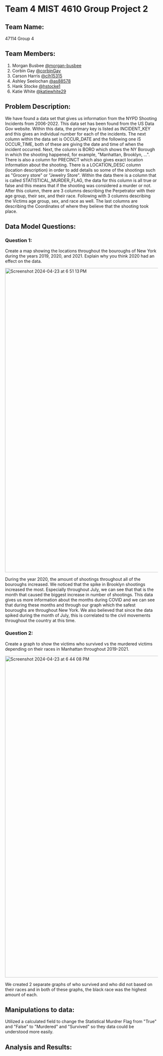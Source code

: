 # Team 4 MIST 4610 Group Project 2

## Team Name:
47114 Group 4

## Team Members: 
1. Morgan Busbee [@morgan-busbee](https://github.com/Morgan-Busbee)
2. Corbin Gay [@corbinGay](https://github.com/CorbinGay)
3. Carson Harris [@clh15315](https://github.com/clh15315)
4. Ashley Seelochan [@as88578](https://github.com/as88578)
5. Hank Stocke [@hstocke1](https://github.com/hstocke1)
6. Katie White [@katiewhite29](https://github.com/katiewhite29)

## Problem Description:
We have found a data set that gives us information from the NYPD Shooting Incidents from 2006-2022. This data set has been found from the US Data Gov website. Within this data, the primary key is listed as INCIDENT_KEY and this gives an individual number for each of the incidents. The next column within the data set is OCCUR_DATE and the following one iS OCCUR_TIME, both of these are giving the date and time of when the incident occurred. Next, the column is BORO which shows the NY Borough in which the shooting happened, for example, "Manhattan, Brooklyn, ...". There is also a column for PRECINCT which also gives exact location information about the shooting. There is a LOCATION_DESC column (location description) in order to add details so some of the shootings such as "Grocery store" or "Jewelry Store". Within the data there is a column that is called STATISTICAL_MURDER_FLAG, the data for this column is all true or false and this means that if the shooting was considered a murder or not. After this column, there are 3 columns describing the Perpetrator with their age group, their sex, and their race. Following with 3 columns describing the Victims age group, sex, and race as well. The last columns are describing the Coordinates of where they believe that the shooting took place. 

## Data Model Questions: 
### Question 1: 
Create a map showing the locations throughout the bouroughs of New York during the years 2019, 2020, and 2021. Explain why you think 2020 had an effect on the data.

<img width="1002" alt="Screenshot 2024-04-23 at 6 51 13 PM" src="https://github.com/katiewhite29/4610-Project-2/assets/163003533/04ad038b-a2f2-49df-811e-3422cc1ea914">



During the year 2020, the amount of shootings throughout all of the bouroughs increased. We noticed that the spike in Brooklyn shootings increased the most. Especially throughout July, we can see that that is the month that caused the biggest increase in number of shootings. This data gives us more information about the months during COVID and we can see that during these months and through our graph which the safest bouroughs are throughout New York. We also believed that since the data spiked during the month of July, this is correlated to the civil movements throughout the country at this time. 

### Question 2: 
Create a graph to show the victims who survived vs the murdered victims depending on their races in Manhattan throughout 2019-2021.

<img width="1059" alt="Screenshot 2024-04-23 at 6 44 08 PM" src="https://github.com/katiewhite29/4610-Project-2/assets/150160152/c9811574-c990-48a2-92b9-f53633dfa081">

We created 2 separate graphs of who survived and who did not based on their races and in both of these graphs, the black race was the highest amount of each.
## Manipulations to data:
Utilized a calculated field to change the Statistical Murdrer Flag from "True" and "False" to "Murdered" and "Survived" so they data could be understood more easily. 

## Analysis and Results: 
